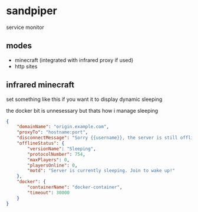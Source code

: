 # sandpiper
service monitor

## modes 
- minecraft (integrated with infrared proxy if used)
- http sites

## infrared minecraft

set something like this if you want it to display dynamic sleeping

the docker bit is unnesessary but thats how i manage sleeping

```json
{
    "domainName": "origin.example.com",
    "proxyTo": "hostname:port",
    "disconnectMessage": "Sorry {{username}}, the server is still offline or starting up.",
    "offlineStatus": {
        "versionName": "Sleeping",
        "protocolNumber": 754,
        "maxPlayers": 0,
        "playersOnline": 0,
        "motd": "Server is currently sleeping. Join to wake up!"
    },
    "docker": {
        "containerName": "docker-container",
        "timeout": 30000
    }
}
```